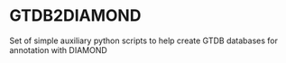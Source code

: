 # GTDB2DIAMOND
Set of simple auxiliary python scripts to help create GTDB databases for annotation with DIAMOND

